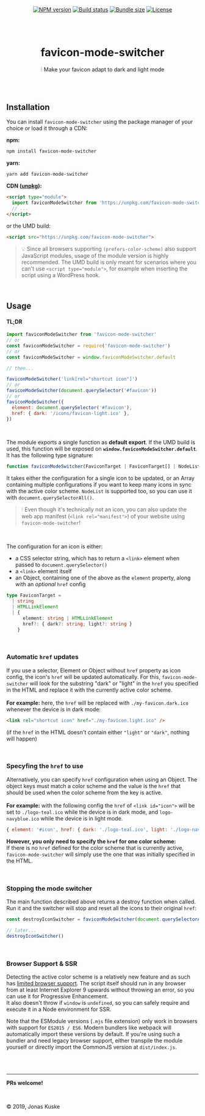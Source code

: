 <p align="center">
  <a href="https://www.npmjs.com/package/favicon-mode-switcher"><img align="center" src="https://img.shields.io/npm/v/favicon-mode-switcher.svg" alt="NPM version"></a>
  <a href="https://travis-ci.org/jonaskuske/favicon-mode-switcher"><img align="center" src="https://travis-ci.org/jonaskuske/favicon-mode-switcher.svg?branch=master" alt="Build status"></a>
  <a href="https://bundlephobia.com/result?p=favicon-mode-switcher@latest"><img align="center" src="https://img.shields.io/bundlephobia/minzip/favicon-mode-switcher/latest.svg" alt="Bundle size"></a>
  <a href="./LICENSE"><img align="center" src="https://img.shields.io/npm/l/favicon-mode-switcher.svg" alt="License"></a>
</p>

&nbsp;  
&nbsp;

<h1 align="center">favicon-mode-switcher</h1>
<p align="center">🕯 Make your favicon adapt to dark and light mode</p>

&nbsp;
&nbsp;  
&nbsp;
&nbsp;

## Installation

You can install `favicon-mode-switcher` using the package manager of your choice or load it through a CDN:

**npm:**

```bash
npm install favicon-mode-switcher
```

**yarn:**

```bash
yarn add favicon-mode-switcher
```

**CDN ([unpkg](https://unpkg.com)):**

```html
<script type="module">
  import faviconModeSwitcher from 'https://unpkg.com/favicon-mode-switcher/dist/index.min.mjs'
  // ...
</script>
```

or the UMD build:

```html
<script src="https://unpkg.com/favicon-mode-switcher">
```

> 💡 Since all browsers supporting `(prefers-color-scheme)` also support JavaScript modules, usage of the module version is highly recommended. The UMD build is only meant for scenarios where you can't use `<script type="module">`, for example when inserting the script using a WordPress hook.

&nbsp;

## Usage

#### TL;DR

```js
import faviconModeSwitcher from 'favicon-mode-switcher'
// or
const faviconModeSwitcher = require('favicon-mode-switcher')
// or
const faviconModeSwitcher = window.faviconModeSwitcher.default

// then...

faviconModeSwitcher('link[rel="shortcut icon"]')
// or
faviconModeSwitcher(document.querySelector('#favicon'))
// or
faviconModeSwitcher({
  element: document.querySelector('#favicon'),
  href: { dark: '/icons/favicon-light.ico' },
})
```

&nbsp;

The module exports a single function as **default export**. If the UMD build is used, this function will be exposed on **`window.faviconModeSwitcher.default`**. It has the following type signature:

```ts
function faviconModeSwitcher(FaviconTarget | FaviconTarget[] | NodeListOf<HTMLLinkElement>): DestroyFunction
```

It takes either the configuration for a single icon to be updated, or an Array containing multiple configurations if you want to keep many icons in sync with the active color scheme. `NodeList` is supported too, so you can use it with `document.querySelectorAll()`.

> 🕯 Even though it's technically not an icon, you can also update the web app manifest (`<link rel="manifest">`) of your website using `favicon-mode-switcher`!

<br>

The configuration for an icon is either:

- a CSS selector string, which has to return a `<link>` element when passed to `document.querySelector()`
- a `<link>` element itself
- an Object, containing one of the above as the `element` property, along with an _optional_ `href` config

```ts
type FaviconTarget =
  | string
  | HTMLLinkElement
  | {
      element: string | HTMLLinkElement
      href?: { dark?: string; light?: string }
    }
```

&nbsp;

### Automatic `href` updates

If you use a selector, Element or Object without `href` property as icon config, the icon's `href` will be updated automatically.
For this, `favicon-mode-switcher` will look for the substring "dark" or "light" in the `href` you specified in the HTML and replace it with the currently active color scheme.
<br><br>
**For example:** here, the `href` will be replaced with `./my-favicon.dark.ico` whenever the device is in dark mode:

```html
<link rel="shortcut icon" href="./my-favicon.light.ico" />
```

(if the `href` in the HTML doesn't contain either `"light"` or `"dark"`, nothing will happen)

&nbsp;

### Specyfing the `href` to use

Alternatively, you can specify `href` configuration when using an Object. The object keys must match a color scheme and the value is the `href` that should be used when the color scheme from the key is active.
<br><br>
**For example:** with the following config the `href` of `<link id="icon">` will be set to `./logo-teal.ico` while the device is in dark mode, and `logo-navyblue.ico` while the device is in light mode.

```js
{ element: '#icon', href: { dark: './logo-teal.ico', light: './logo-navyblue.ico' } }
```

**However, you only need to specify the `href` for one color scheme:**  
If there is no `href` defined for the color scheme that is currently active, `favicon-mode-switcher` will simply use the one that was initially specified in the HTML.

&nbsp;

### Stopping the mode switcher

The main function described above returns a destroy function when called. Run it and the switcher will stop and reset all the icons to their original `href`:

```js
const destroyIconSwitcher = faviconModeSwitcher(document.querySelectorAll('.favicon'))

// later...
destroyIconSwitcher()
```

&nbsp;

### Browser Support & SSR

Detecting the active color scheme is a relatively new feature and as such has [limited browser support](https://caniuse.com/#feat=prefers-color-scheme). The script itself should run in any browser from at least Internet Explorer 9 upwards without throwing an error, so you can use it for Progressive Enhancement.  
It also doesn't throw if `window` is `undefined`, so you can safely require and execute it in a Node environment for SSR.

Note that the ESModule versions (`.mjs` file extension) only work in browsers with support for `ES2015 / ES6`. Modern bundlers like webpack will automatically import these versions by default. If you're using such a bundler and need legacy browser support, either transpile the module yourself or directly import the CommonJS version at `dist/index.js`.

&nbsp;
&nbsp;  
&nbsp;

---

**PRs welcome!**

&nbsp;

© 2019, Jonas Kuske
